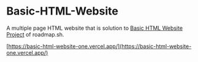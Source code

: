 # Basic-HTML-Website
A multiple page HTML website that is solution to [Basic HTML Website Project](https://roadmap.sh/projects/basic-html-website) of roadmap.sh.

[https://basic-html-website-one.vercel.app/](https://basic-html-website-one.vercel.app/)